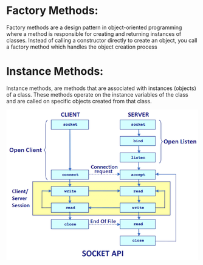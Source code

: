 # Factory Methods:
Factory methods are a design pattern in object-oriented programming where a method is responsible for creating and returning instances of classes. Instead of calling a constructor directly to create an object, you call a factory method which handles the object creation process

# Instance Methods:
Instance methods,  are methods that are associated with instances (objects) of a class. These methods operate on the instance variables of the class and are called on specific objects created from that class. 

![Alt text](image.png)